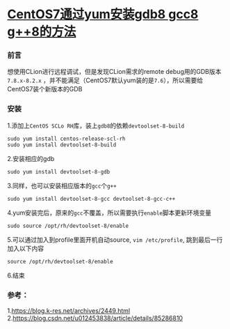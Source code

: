 # [CentOS7通过yum安装gdb8 gcc8 g++8的方法](https://www.cnblogs.com/clwsec/p/12493653.html)

### 前言

想使用CLion进行远程调试，但是发现CLion需求的remote debug用的GDB版本`7.8.x-8.2.x` ，并不能满足（CentOS7默认yum装的是`7.6`），所以需要给CentOS7装个新版本的GDB

### 安装

1.添加上`CentOS SCLo RH`库，装上`gdb8`的依赖`devtoolset-8-build`

```
sudo yum install centos-release-scl-rh
sudo yum install devtoolset-8-build
```

2.安装相应的gdb

```
sudo yum install devtoolset-8-gdb
```

3.同样，也可以安装相应版本的`gcc`个`g++`

```
sudo yum install devtoolset-8-gcc devtoolset-8-gcc-c++
```

4.yum安装完后，原来的`gcc`不覆盖，所以需要执行`enable`脚本更新环境变量

```
sudo source /opt/rh/devtoolset-8/enable
```

5.可以通过加入到profile里面开机自动source, `vim /etc/profile`, 跳到最后一行加入以下内容

```
source /opt/rh/devtoolset-8/enable
```

6.结束

### 参考：

1.https://blog.k-res.net/archives/2449.html
2.https://blog.csdn.net/u012453838/article/details/85286810